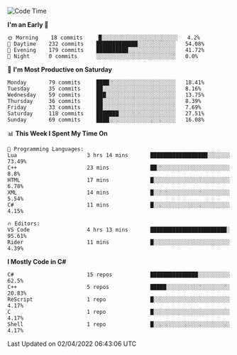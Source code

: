 <!--START_SECTION:waka-->
![Code Time](http://img.shields.io/badge/Code%20Time-764%20hrs%2043%20mins-blue)

**I'm an Early 🐤** 

```text
🌞 Morning    18 commits     █░░░░░░░░░░░░░░░░░░░░░░░░   4.2% 
🌆 Daytime    232 commits    █████████████░░░░░░░░░░░░   54.08% 
🌃 Evening    179 commits    ██████████░░░░░░░░░░░░░░░   41.72% 
🌙 Night      0 commits      ░░░░░░░░░░░░░░░░░░░░░░░░░   0.0%

```
📅 **I'm Most Productive on Saturday** 

```text
Monday       79 commits     ████░░░░░░░░░░░░░░░░░░░░░   18.41% 
Tuesday      35 commits     ██░░░░░░░░░░░░░░░░░░░░░░░   8.16% 
Wednesday    59 commits     ███░░░░░░░░░░░░░░░░░░░░░░   13.75% 
Thursday     36 commits     ██░░░░░░░░░░░░░░░░░░░░░░░   8.39% 
Friday       33 commits     ██░░░░░░░░░░░░░░░░░░░░░░░   7.69% 
Saturday     118 commits    ███████░░░░░░░░░░░░░░░░░░   27.51% 
Sunday       69 commits     ████░░░░░░░░░░░░░░░░░░░░░   16.08%

```


📊 **This Week I Spent My Time On** 

```text
💬 Programming Languages: 
Lua                      3 hrs 14 mins       ██████████████████░░░░░░░   73.49% 
C++                      23 mins             ██░░░░░░░░░░░░░░░░░░░░░░░   8.8% 
HTML                     17 mins             █░░░░░░░░░░░░░░░░░░░░░░░░   6.78% 
XML                      14 mins             █░░░░░░░░░░░░░░░░░░░░░░░░   5.54% 
C#                       11 mins             █░░░░░░░░░░░░░░░░░░░░░░░░   4.15%

🔥 Editors: 
VS Code                  4 hrs 13 mins       ████████████████████████░   95.61% 
Rider                    11 mins             █░░░░░░░░░░░░░░░░░░░░░░░░   4.39%

```

**I Mostly Code in C#** 

```text
C#                       15 repos            ███████████████░░░░░░░░░░   62.5% 
C++                      5 repos             █████░░░░░░░░░░░░░░░░░░░░   20.83% 
ReScript                 1 repo              █░░░░░░░░░░░░░░░░░░░░░░░░   4.17% 
C                        1 repo              █░░░░░░░░░░░░░░░░░░░░░░░░   4.17% 
Shell                    1 repo              █░░░░░░░░░░░░░░░░░░░░░░░░   4.17%

```



 Last Updated on 02/04/2022 06:43:06 UTC
<!--END_SECTION:waka-->
